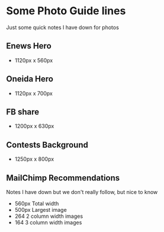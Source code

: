 # Some Photo Guide lines

Just some quick notes I have down for photos

## Enews Hero

+ 1120px x 560px

## Oneida Hero

+ 1120px x 700px

## FB share

+ 1200px x 630px

## Contests Background

+ 1250px x 800px

## MailChimp Recommendations

Notes I have down but we don't really follow, but nice to know

+ 560px Total width
+ 500px Largest image
+ 264 2 column width images
+ 164 3 column width images
